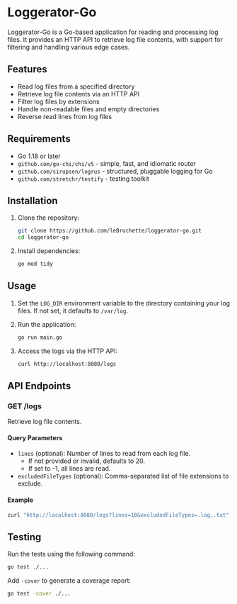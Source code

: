 # Loggerator-Go

Loggerator-Go is a Go-based application for reading and processing log files. It provides an HTTP API to retrieve log file contents, with support for filtering and handling various edge cases.

## Features

- Read log files from a specified directory
- Retrieve log file contents via an HTTP API
- Filter log files by extensions
- Handle non-readable files and empty directories
- Reverse read lines from log files

## Requirements

- Go 1.18 or later
- `github.com/go-chi/chi/v5` - simple, fast, and idiomatic router
- `github.com/sirupsen/logrus` - structured, pluggable logging for Go
- `github.com/stretchr/testify` - testing toolkit

## Installation

1. Clone the repository:
    ```sh
    git clone https://github.com/leBruchette/loggerator-go.git
    cd loggerator-go
    ```

2. Install dependencies:
    ```sh
    go mod tidy
    ```

## Usage

1. Set the `LOG_DIR` environment variable to the directory containing your log files. If not set, it defaults to `/var/log`.

2. Run the application:
    ```sh
    go run main.go
    ```

3. Access the logs via the HTTP API:
    ```sh
    curl http://localhost:8080/logs
    ```

## API Endpoints

### GET /logs

Retrieve log file contents.

#### Query Parameters

- `lines` (optional): Number of lines to read from each log file. 
  - If not provided or invalid, defaults to 20. 
  - If set to -1, all lines are read.
- `excludedFileTypes` (optional): Comma-separated list of file extensions to exclude.

#### Example

```sh
curl "http://localhost:8080/logs?lines=10&excludedFileTypes=.log,.txt"
```

## Testing
Run the tests using the following command:
```sh
go test ./...
```
Add `-cover` to generate a coverage report:
```sh
go test -cover ./...
```